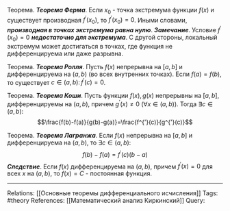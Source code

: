 Теорема. ***Теорема Ферма***. Если $x_0$ - точка экстремума функции $f(x)$ и существует производная $f^{'}(x_0)$, то $f^{'}(x_0)=0$. Иными словами, ***производная в точках экстремума равна нулю***. 
***Замечание***. Условие $f^{'}(x_0)=0$ ***недостаточно для экстремума***. С другой стороны, локальный экстремум может достигаться в точках, где функция не дифференцируема или даже разрывна. 

Теорема. ***Теорема Ролля***. Пусть $f(x)$ непрерывна на $[a,b]$ и дифференцируема на $(a,b)$ (во всех внутренних точках). Если $f(a)=f(b)$, то существует $c \in (a,b) \colon f^{'}(c)=0$. 

Теорема. ***Теорема Коши***. Пусть функции $f(x), g(x)$ непрерывны на $[a,b]$, дифференцируемы на $(a,b)$, причем $g^{'}(x) \neq 0 \ (\forall x \in (a,b))$. Тогда $\exists c \in (a,b) \colon$
$$\frac{f(b)-f(a)}{g(b)-g(a)}=\frac{f^{'}(c)}{g^{'}(c)}$$

Теорема. ***Теорема Лагранжа***. Если $f(x)$ непрерывна на $[a,b]$ и дифференцируема на $(a,b)$, то $\exists c \in (a,b)$:
$$f(b)-f(a)=f^{'}(c)(b-a)$$
***Следствие***. Если $f(x)$ дифференцируема на $(a,b)$, причем $f^{'}(x)=0$ для всех $x$ на $(a,b)$, то $f(x)=C$ - постоянная функция. 

___
Relations: [[Основные теоремы дифференциального исчисления]] 
Tags: #theory 
References: [[Математический анализ Киркинский]] 
Query: 